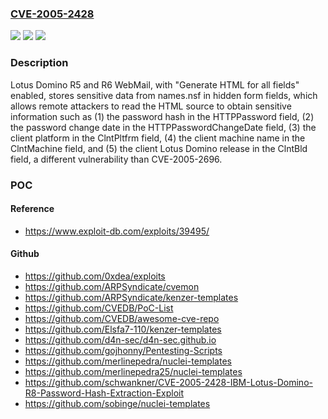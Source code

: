 ### [CVE-2005-2428](https://cve.mitre.org/cgi-bin/cvename.cgi?name=CVE-2005-2428)
![](https://img.shields.io/static/v1?label=Product&message=n%2Fa&color=blue)
![](https://img.shields.io/static/v1?label=Version&message=n%2Fa&color=blue)
![](https://img.shields.io/static/v1?label=Vulnerability&message=n%2Fa&color=brighgreen)

### Description

Lotus Domino R5 and R6 WebMail, with "Generate HTML for all fields" enabled, stores sensitive data from names.nsf in hidden form fields, which allows remote attackers to read the HTML source to obtain sensitive information such as (1) the password hash in the HTTPPassword field, (2) the password change date in the HTTPPasswordChangeDate field, (3) the client platform in the ClntPltfrm field, (4) the client machine name in the ClntMachine field, and (5) the client Lotus Domino release in the ClntBld field, a different vulnerability than CVE-2005-2696.

### POC

#### Reference
- https://www.exploit-db.com/exploits/39495/

#### Github
- https://github.com/0xdea/exploits
- https://github.com/ARPSyndicate/cvemon
- https://github.com/ARPSyndicate/kenzer-templates
- https://github.com/CVEDB/PoC-List
- https://github.com/CVEDB/awesome-cve-repo
- https://github.com/Elsfa7-110/kenzer-templates
- https://github.com/d4n-sec/d4n-sec.github.io
- https://github.com/gojhonny/Pentesting-Scripts
- https://github.com/merlinepedra/nuclei-templates
- https://github.com/merlinepedra25/nuclei-templates
- https://github.com/schwankner/CVE-2005-2428-IBM-Lotus-Domino-R8-Password-Hash-Extraction-Exploit
- https://github.com/sobinge/nuclei-templates

